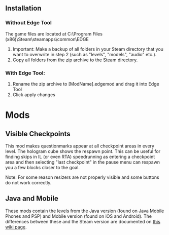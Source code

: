 ## Installation
### Without Edge Tool
The game files are located at C:\Program Files (x86)\Steam\steamapps\common\EDGE
1. Important: Make a backup of all folders in your Steam directory that you want to overwrite in step 2 (such as "levels", "models", "audio" etc.).
2. Copy all folders from the zip archive to the Steam directory.

### With Edge Tool:
1. Rename the zip archive to [ModName].edgemod and drag it into Edge Tool
2. Click apply changes


# Mods
## Visible Checkpoints
This mod makes questionmarks appear at all checkpoint areas in every level. The hologram cube shows the respawn point. This can be useful for finding skips in IL (or even RTA) speedrunning as entering a checkpoint area and then selecting "last checkpoint" in the pause menu can respawn you a few blocks closer to the goal.

Note: For some reason resizers are not properly visible and some buttons do not work correctly.

## Java and Mobile
These mods contain the levels from the Java version (found on Java Mobile Phones and PSP) and Mobile version (found on iOS and Android). The differences between these and the Steam version are documented on [this wiki page](https://github.com/robin-mu/EDGE/wiki/Platform-Differences).
